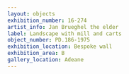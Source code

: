 ```yaml
---
layout: objects
exhibition_number: 16-274
artist_info: Jan Brueghel the elder
label: Landscape with mill and carts
object_number: PD.186-1975
exhibition_location: Bespoke wall
exhibition_area: B
gallery_location: Adeane
---
```

